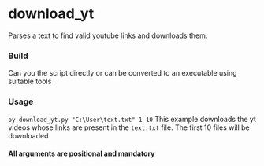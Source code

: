 # download_yt
Parses a text to find valid youtube links and downloads them.

### Build
Can you the script directly or can be converted to an executable using suitable tools

### Usage
`py download_yt.py "C:\User\text.txt" 1 10` 
This example downloads the yt videos whose links are present in the `text.txt` file. The first 10 files will be downloaded
#### All arguments are positional and mandatory
